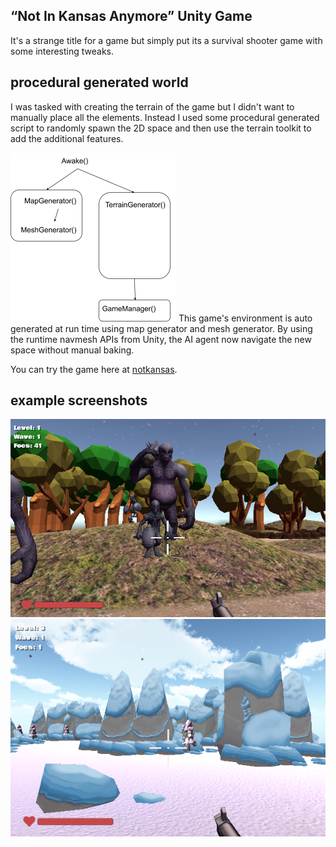 [notkansas]: https://chewie-lin.me/notkansas "not in kansas game"

## “Not In Kansas Anymore” Unity Game
It's a strange title for a game but simply put its a survival shooter game with some interesting tweaks.

## procedural generated world
I was tasked with creating the terrain of the game but I didn't want to manually place all
the elements. Instead I used some procedural generated script to randomly 
spawn the 2D space and then use the terrain toolkit to add the additional features. 

![generator](./generator.png "procedural generator engine")
This game's environment is auto generated at run time using map generator and mesh generator. By using the runtime navmesh APIs from Unity, the AI agent now navigate the new space without manual baking.

You can try the game here at [notkansas].

## example screenshots
![forest](./forest.png "forest")
![ice](./ice.png "ice")
